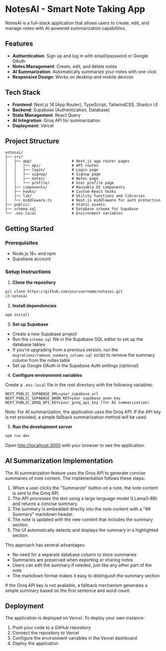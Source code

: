 # NotesAI - Smart Note Taking App

NotesAI is a full-stack application that allows users to create, edit, and manage notes with AI-powered summarization capabilities.

## Features

- **Authentication**: Sign up and log in with email/password or Google OAuth
- **Notes Management**: Create, edit, and delete notes
- **AI Summarization**: Automatically summarize your notes with one click
- **Responsive Design**: Works on desktop and mobile devices

## Tech Stack

- **Frontend**: Next.js 14 (App Router), TypeScript, TailwindCSS, Shadcn UI
- **Backend**: Supabase (Authentication, Database)
- **State Management**: React Query
- **AI Integration**: Groq API for summarization
- **Deployment**: Vercel

## Project Structure

```
notesai/
├── src/
│   ├── app/                  # Next.js app router pages
│   │   ├── api/              # API routes
│   │   ├── login/            # Login page
│   │   ├── signup/           # Signup page
│   │   ├── notes/            # Notes page
│   │   └── profile/          # User profile page
│   ├── components/           # Reusable UI components
│   ├── hooks/                # Custom React hooks
│   ├── lib/                  # Utility functions and libraries
│   └── middleware.ts         # Next.js middleware for auth protection
├── public/                   # Static assets
├── schema.sql                # Database schema for Supabase
└── .env.local                # Environment variables
```

## Getting Started

### Prerequisites

- Node.js 18+ and npm
- Supabase account

### Setup Instructions

1. **Clone the repository**

```bash
git clone https://github.com/yourusername/notesai.git
cd notesai
```

2. **Install dependencies**

```bash
npm install
```

3. **Set up Supabase**

- Create a new Supabase project
- Run the `schema.sql` file in the Supabase SQL editor to set up the database tables
- If you're upgrading from a previous version, run the `migrations/remove_summary_column.sql` script to remove the summary column from the notes table
- Set up Google OAuth in the Supabase Auth settings (optional)

4. **Configure environment variables**

Create a `.env.local` file in the root directory with the following variables:

```
NEXT_PUBLIC_SUPABASE_URL=your_supabase_url
NEXT_PUBLIC_SUPABASE_ANON_KEY=your_supabase_anon_key
NEXT_PUBLIC_GROQ_API_KEY=your_groq_api_key (for AI summarization)
```

Note: For AI summarization, the application uses the Groq API. If the API key is not provided, a simple fallback summarization method will be used.

5. **Run the development server**

```bash
npm run dev
```

Open [http://localhost:3000](http://localhost:3000) with your browser to see the application.

## AI Summarization Implementation

The AI summarization feature uses the Groq API to generate concise summaries of note content. The implementation follows these steps:

1. When a user clicks the "Summarize" button on a note, the note content is sent to the Groq API.
2. The API processes the text using a large language model (LLama3-8B) and returns a concise summary.
3. The summary is embedded directly into the note content with a "## Summary" markdown header.
4. The note is updated with the new content that includes the summary section.
5. The UI automatically detects and displays the summary in a highlighted section.

This approach has several advantages:

- No need for a separate database column to store summaries
- Summaries are preserved when exporting or sharing notes
- Users can edit the summary if needed, just like any other part of the note
- The markdown format makes it easy to distinguish the summary section

If the Groq API key is not available, a fallback mechanism generates a simple summary based on the first sentence and word count.

## Deployment

The application is deployed on Vercel. To deploy your own instance:

1. Push your code to a GitHub repository
2. Connect the repository to Vercel
3. Configure the environment variables in the Vercel dashboard
4. Deploy the application


